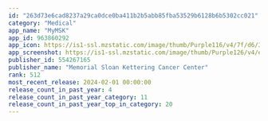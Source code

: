 ```yaml
---
id: "263d73e6cad8237a29ca0dce0ba411b2b5abb85fba53529b6128b6b5302cc021"
category: "Medical"
app_name: "MyMSK"
app_id: 963860292
app_icon: https://is1-ssl.mzstatic.com/image/thumb/Purple116/v4/7f/d6/33/7fd633be-364a-3987-f441-5533d6db7e8d/AppIcon-1x_U007emarketing-0-10-0-0-0-85-220.png/1024x1024bb.png
app_screenshot: https://is1-ssl.mzstatic.com/image/thumb/Purple126/v4/e4/a6/fb/e4a6fbfb-7d96-b673-d449-a12f5b486dcb/82ab5be3-9d76-4f1b-9c73-4f777b97f655_6.5in_Appstore_1.jpg/1284x2778bb.png
publisher_id: 554267165
publisher_name: "Memorial Sloan Kettering Cancer Center"
rank: 512
most_recent_release: 2024-02-01 00:00:00
release_count_in_past_year: 4
release_count_in_past_year_category: 11
release_count_in_past_year_top_in_category: 20
---
```

